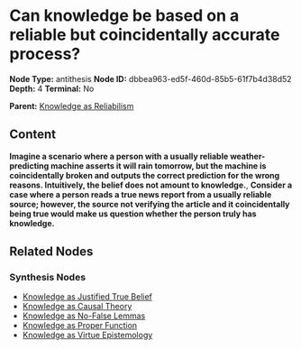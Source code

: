 # Can knowledge be based on a reliable but coincidentally accurate process?

**Node Type:** antithesis
**Node ID:** dbbea963-ed5f-460d-85b5-61f7b4d38d52
**Depth:** 4
**Terminal:** No

**Parent:** [Knowledge as Reliabilism](knowledge-as-reliabilism-synthesis-3822e039-2eba-4bd9-a25e-ce472a789666.md)

## Content

**Imagine a scenario where a person with a usually reliable weather-predicting machine asserts it will rain tomorrow, but the machine is coincidentally broken and outputs the correct prediction for the wrong reasons. Intuitively, the belief does not amount to knowledge.**, **Consider a case where a person reads a true news report from a usually reliable source; however, the source not verifying the article and it coincidentally being true would make us question whether the person truly has knowledge.**

## Related Nodes

### Synthesis Nodes

- [Knowledge as Justified True Belief](knowledge-as-justified-true-belief-synthesis-02ad9f0f-ee19-41c1-87a9-50eab0c9342f.md)
- [Knowledge as Causal Theory](knowledge-as-causal-theory-synthesis-16ae7ae5-97ac-4b78-ba81-415fa201b169.md)
- [Knowledge as No-False Lemmas](knowledge-as-no-false-lemmas-synthesis-8c0c57bf-9c2e-446f-818f-2ce561e72e6a.md)
- [Knowledge as Proper Function](knowledge-as-proper-function-synthesis-b7f4dee1-d0b2-462a-b8b9-bbea0849f623.md)
- [Knowledge as Virtue Epistemology](knowledge-as-virtue-epistemology-synthesis-9b343942-bdcf-4bc8-bb6c-10e2639c4f31.md)
